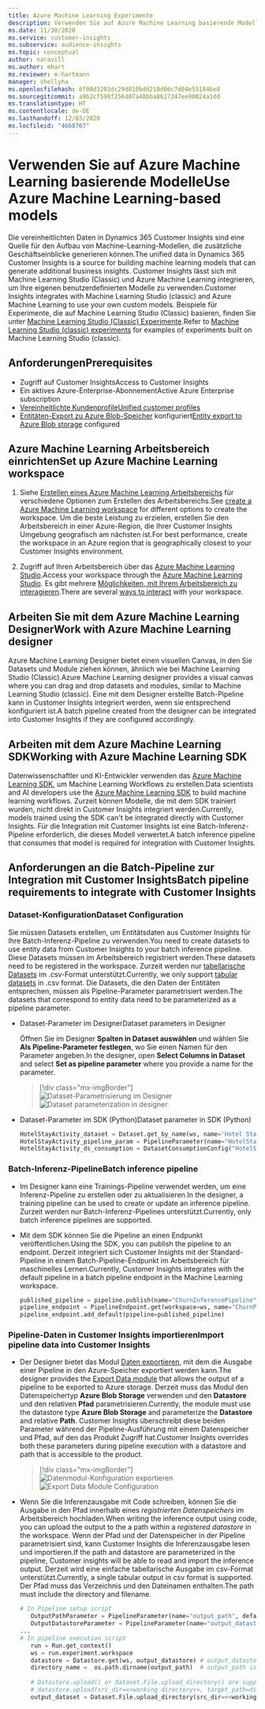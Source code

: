 ```yaml
---
title: Azure Machine Learning Experimente
description: Verwenden Sie auf Azure Machine Learning basierende Modelle in Dynamics 365 Customer Insights.
ms.date: 11/30/2020
ms.service: customer-insights
ms.subservice: audience-insights
ms.topic: conceptual
author: naravill
ms.author: mhart
ms.reviewer: m-hartmann
manager: shellyha
ms.openlocfilehash: 6f00d3202dc29d810bdd218d06c7d04e551846e8
ms.sourcegitcommit: a9b2cf598f256d07a48bba8617347ee90024a1dd
ms.translationtype: HT
ms.contentlocale: de-DE
ms.lasthandoff: 12/03/2020
ms.locfileid: "4668767"
---
```

# <a name="use-azure-machine-learning-based-models"></a><span data-ttu-id="13708-103">Verwenden Sie auf Azure Machine Learning basierende Modelle</span><span class="sxs-lookup"><span data-stu-id="13708-103">Use Azure Machine Learning-based models</span></span>

<span data-ttu-id="13708-104">Die vereinheitlichten Daten in Dynamics 365 Customer Insights sind eine Quelle für den Aufbau von Machine-Learning-Modellen, die zusätzliche Geschäftseinblicke generieren können.</span><span class="sxs-lookup"><span data-stu-id="13708-104">The unified data in Dynamics 365 Customer Insights is a source for building machine learning models that can generate additional business insights.</span></span> <span data-ttu-id="13708-105">Customer Insights lässt sich mit Machine Learning Studio (Classic) und Azure Machine Learning integrieren, um Ihre eigenen benutzerdefinierten Modelle zu verwenden.</span><span class="sxs-lookup"><span data-stu-id="13708-105">Customer Insights integrates with Machine Learning Studio (classic) and Azure Machine Learning to use your own custom models.</span></span> <span data-ttu-id="13708-106">Beispiele für Experimente, die auf Machine Learning Studio (Classic) basieren, finden Sie unter [Machine Learning Studio (Classic) Experimente](machine-learning-studio-experiments.md).</span><span class="sxs-lookup"><span data-stu-id="13708-106">Refer to [Machine Learning Studio (classic) experiments](machine-learning-studio-experiments.md) for examples of experiments built on Machine Learning Studio (classic).</span></span> 

## <a name="prerequisites"></a><span data-ttu-id="13708-107">Anforderungen</span><span class="sxs-lookup"><span data-stu-id="13708-107">Prerequisites</span></span>

- <span data-ttu-id="13708-108">Zugriff auf Customer Insights</span><span class="sxs-lookup"><span data-stu-id="13708-108">Access to Customer Insights</span></span>
- <span data-ttu-id="13708-109">Ein aktives Azure-Enterprise-Abonnement</span><span class="sxs-lookup"><span data-stu-id="13708-109">Active Azure Enterprise subscription</span></span>
- [<span data-ttu-id="13708-110">Vereinheitlichte Kundenprofile</span><span class="sxs-lookup"><span data-stu-id="13708-110">Unified customer profiles</span></span>](data-unification.md)
- <span data-ttu-id="13708-111">[Entitäten-Export zu Azure Blob-Speicher](export-azure-blob-storage.md) konfiguriert</span><span class="sxs-lookup"><span data-stu-id="13708-111">[Entity export to Azure Blob storage](export-azure-blob-storage.md) configured</span></span>

## <a name="set-up-azure-machine-learning-workspace"></a><span data-ttu-id="13708-112">Azure Machine Learning Arbeitsbereich einrichten</span><span class="sxs-lookup"><span data-stu-id="13708-112">Set up Azure Machine Learning workspace</span></span>

1. <span data-ttu-id="13708-113">Siehe [Erstellen eines Azure Machine Learning Arbeitsbereichs](https://docs.microsoft.com/azure/machine-learning/concept-workspace#-create-a-workspace) für verschiedene Optionen zum Erstellen des Arbeitsbereichs.</span><span class="sxs-lookup"><span data-stu-id="13708-113">See [create a Azure Machine Learning workspace](https://docs.microsoft.com/azure/machine-learning/concept-workspace#-create-a-workspace) for different options to create the workspace.</span></span> <span data-ttu-id="13708-114">Um die beste Leistung zu erzielen, erstellen Sie den Arbeitsbereich in einer Azure-Region, die Ihrer Customer Insights Umgebung geografisch am nächsten ist.</span><span class="sxs-lookup"><span data-stu-id="13708-114">For best performance, create the workspace in an Azure region that is geographically closest to your Customer Insights environment.</span></span>

1. <span data-ttu-id="13708-115">Zugriff auf Ihren Arbeitsbereich über das [Azure Machine Learning Studio](https://ml.azure.com/).</span><span class="sxs-lookup"><span data-stu-id="13708-115">Access your workspace through the [Azure Machine Learning Studio](https://ml.azure.com/).</span></span> <span data-ttu-id="13708-116">Es gibt mehrere [Möglichkeiten, mit Ihrem Arbeitsbereich zu interagieren](https://docs.microsoft.com/azure/machine-learning/concept-workspace#tools-for-workspace-interaction).</span><span class="sxs-lookup"><span data-stu-id="13708-116">There are several [ways to interact](https://docs.microsoft.com/azure/machine-learning/concept-workspace#tools-for-workspace-interaction) with your workspace.</span></span>

## <a name="work-with-azure-machine-learning-designer"></a><span data-ttu-id="13708-117">Arbeiten Sie mit dem Azure Machine Learning Designer</span><span class="sxs-lookup"><span data-stu-id="13708-117">Work with Azure Machine Learning designer</span></span>

<span data-ttu-id="13708-118">Azure Machine Learning Designer bietet einen visuellen Canvas, in den Sie Datasets und Module ziehen können, ähnlich wie bei Machine Learning Studio (Classic).</span><span class="sxs-lookup"><span data-stu-id="13708-118">Azure Machine Learning designer provides a visual canvas where you can drag and drop datasets and modules, similar to Machine Learning Studio (classic).</span></span> <span data-ttu-id="13708-119">Eine mit dem Designer erstellte Batch-Pipeline kann in Customer Insights integriert werden, wenn sie entsprechend konfiguriert ist.</span><span class="sxs-lookup"><span data-stu-id="13708-119">A batch pipeline created from the designer can be integrated into Customer Insights if they are configured accordingly.</span></span> 
   
## <a name="working-with-azure-machine-learning-sdk"></a><span data-ttu-id="13708-120">Arbeiten mit dem Azure Machine Learning SDK</span><span class="sxs-lookup"><span data-stu-id="13708-120">Working with Azure Machine Learning SDK</span></span>

<span data-ttu-id="13708-121">Datenwissenschaftler und KI-Entwickler verwenden das [Azure Machine Learning SDK](https://docs.microsoft.com/python/api/overview/azure/ml/?view=azure-ml-py&preserve-view=true), um Machine Learning Workflows zu erstellen.</span><span class="sxs-lookup"><span data-stu-id="13708-121">Data scientists and AI developers use the [Azure Machine Learning SDK](https://docs.microsoft.com/python/api/overview/azure/ml/?view=azure-ml-py&preserve-view=true) to build machine learning workflows.</span></span> <span data-ttu-id="13708-122">Zurzeit können Modelle, die mit dem SDK trainiert wurden, nicht direkt in Customer Insights integriert werden.</span><span class="sxs-lookup"><span data-stu-id="13708-122">Currently, models trained using the SDK can't be integrated directly with Customer Insights.</span></span> <span data-ttu-id="13708-123">Für die Integration mit Customer Insights ist eine Batch-Inferenz-Pipeline erforderlich, die dieses Modell verwertet.</span><span class="sxs-lookup"><span data-stu-id="13708-123">A batch inference pipeline that consumes that model is required for integration with Customer Insights.</span></span>

## <a name="batch-pipeline-requirements-to-integrate-with-customer-insights"></a><span data-ttu-id="13708-124">Anforderungen an die Batch-Pipeline zur Integration mit Customer Insights</span><span class="sxs-lookup"><span data-stu-id="13708-124">Batch pipeline requirements to integrate with Customer Insights</span></span>

### <a name="dataset-configuration"></a><span data-ttu-id="13708-125">Dataset-Konfiguration</span><span class="sxs-lookup"><span data-stu-id="13708-125">Dataset Configuration</span></span>

<span data-ttu-id="13708-126">Sie müssen Datasets erstellen, um Entitätsdaten aus Customer Insights für Ihre Batch-Inferenz-Pipeline zu verwenden.</span><span class="sxs-lookup"><span data-stu-id="13708-126">You need to create datasets to use entity data from Customer Insights to your batch inference pipeline.</span></span> <span data-ttu-id="13708-127">Diese Datasets müssen im Arbeitsbereich registriert werden.</span><span class="sxs-lookup"><span data-stu-id="13708-127">These datasets need to be registered in the workspace.</span></span> <span data-ttu-id="13708-128">Zurzeit werden nur [tabellarische Datasets](https://docs.microsoft.com/azure/machine-learning/how-to-create-register-datasets#tabulardataset) im .csv-Format unterstützt.</span><span class="sxs-lookup"><span data-stu-id="13708-128">Currently, we only support [tabular datasets](https://docs.microsoft.com/azure/machine-learning/how-to-create-register-datasets#tabulardataset) in .csv format.</span></span> <span data-ttu-id="13708-129">Die Datasets, die den Daten der Entitäten entsprechen, müssen als Pipeline-Parameter parametrisiert werden.</span><span class="sxs-lookup"><span data-stu-id="13708-129">The datasets that correspond to entity data need to be parameterized as a pipeline parameter.</span></span>
   
* <span data-ttu-id="13708-130">Dataset-Parameter im Designer</span><span class="sxs-lookup"><span data-stu-id="13708-130">Dataset parameters in Designer</span></span>
   
     <span data-ttu-id="13708-131">Öffnen Sie im Designer **Spalten in Dataset auswählen** und wählen Sie **Als Pipeline-Parameter festlegen**, wo Sie einen Namen für den Parameter angeben.</span><span class="sxs-lookup"><span data-stu-id="13708-131">In the designer, open **Select Columns in Dataset** and select **Set as pipeline parameter** where you provide a name for the parameter.</span></span>

     > [!div class="mx-imgBorder"]
     > <span data-ttu-id="13708-132">![Dataset-Parametrisierung im Designer](media/intelligence-designer-dataset-parameters.png "Dataset-Parametrisierung im Designer")</span><span class="sxs-lookup"><span data-stu-id="13708-132">![Dataset parameterization in designer](media/intelligence-designer-dataset-parameters.png "Dataset parameterization in designer")</span></span>
   
* <span data-ttu-id="13708-133">Dataset-Parameter im SDK (Python)</span><span class="sxs-lookup"><span data-stu-id="13708-133">Dataset parameter in SDK (Python)</span></span>
   
   ```python
   HotelStayActivity_dataset = Dataset.get_by_name(ws, name='Hotel Stay Activity Data')
   HotelStayActivity_pipeline_param = PipelineParameter(name="HotelStayActivity_pipeline_param", default_value=HotelStayActivity_dataset)
   HotelStayActivity_ds_consumption = DatasetConsumptionConfig("HotelStayActivity_dataset", HotelStayActivity_pipeline_param)
   ```

### <a name="batch-inference-pipeline"></a><span data-ttu-id="13708-134">Batch-Inferenz-Pipeline</span><span class="sxs-lookup"><span data-stu-id="13708-134">Batch inference pipeline</span></span>
  
* <span data-ttu-id="13708-135">Im Designer kann eine Trainings-Pipeline verwendet werden, um eine Inferenz-Pipeline zu erstellen oder zu aktualisieren.</span><span class="sxs-lookup"><span data-stu-id="13708-135">In the designer, a training pipeline can be used to create or update an inference pipeline.</span></span> <span data-ttu-id="13708-136">Zurzeit werden nur Batch-Inferenz-Pipelines unterstützt.</span><span class="sxs-lookup"><span data-stu-id="13708-136">Currently, only batch inference pipelines are supported.</span></span>

* <span data-ttu-id="13708-137">Mit dem SDK können Sie die Pipeline an einen Endpunkt veröffentlichen.</span><span class="sxs-lookup"><span data-stu-id="13708-137">Using the SDK, you can publish the pipeline to an endpoint.</span></span> <span data-ttu-id="13708-138">Derzeit integriert sich Customer Insights mit der Standard-Pipeline in einem Batch-Pipeline-Endpunkt im Arbeitsbereich für maschinelles Lernen.</span><span class="sxs-lookup"><span data-stu-id="13708-138">Currently, Customer Insights integrates with the default pipeline in a batch pipeline endpoint in the Machine Learning workspace.</span></span>
   
   ```python
   published_pipeline = pipeline.publish(name="ChurnInferencePipeline", description="Published Churn Inference pipeline")
   pipeline_endpoint = PipelineEndpoint.get(workspace=ws, name="ChurnPipelineEndpoint") 
   pipeline_endpoint.add_default(pipeline=published_pipeline)
   ```

### <a name="import-pipeline-data-into-customer-insights"></a><span data-ttu-id="13708-139">Pipeline-Daten in Customer Insights importieren</span><span class="sxs-lookup"><span data-stu-id="13708-139">Import pipeline data into Customer Insights</span></span>

* <span data-ttu-id="13708-140">Der Designer bietet das Modul [Daten exportieren](https://docs.microsoft.com/azure/machine-learning/algorithm-module-reference/export-data), mit dem die Ausgabe einer Pipeline in den Azure-Speicher exportiert werden kann.</span><span class="sxs-lookup"><span data-stu-id="13708-140">The designer provides the [Export Data module](https://docs.microsoft.com/azure/machine-learning/algorithm-module-reference/export-data) that allows the output of a pipeline to be exported to Azure storage.</span></span> <span data-ttu-id="13708-141">Derzeit muss das Modul den Datenspeichertyp **Azure Blob Storage** verwenden und den **Datastore** und den relativen **Pfad** parametrisieren.</span><span class="sxs-lookup"><span data-stu-id="13708-141">Currently, the module must use the datastore type **Azure Blob Storage** and parameterize the **Datastore** and relative **Path**.</span></span> <span data-ttu-id="13708-142">Customer Insights überschreibt diese beiden Parameter während der Pipeline-Ausführung mit einem Datenspeicher und Pfad, auf den das Produkt Zugriff hat.</span><span class="sxs-lookup"><span data-stu-id="13708-142">Customer Insights overrides both these parameters during pipeline execution with a datastore and path that is accessible to the product.</span></span>
   > [!div class="mx-imgBorder"]
   > <span data-ttu-id="13708-143">![Datenmodul-Konfiguration exportieren](media/intelligence-designer-importdata.png "Daten exportieren Modul-Konfiguration")</span><span class="sxs-lookup"><span data-stu-id="13708-143">![Export Data Module Configuration](media/intelligence-designer-importdata.png "Export Data Module Configuration")</span></span>
   
* <span data-ttu-id="13708-144">Wenn Sie die Inferenzausgabe mit Code schreiben, können Sie die Ausgabe in den Pfad innerhalb eines *registrierten Datenspeichers* im Arbeitsbereich hochladen.</span><span class="sxs-lookup"><span data-stu-id="13708-144">When writing the inference output using code, you can upload the output to the a path within a *registered datastore* in the workspace.</span></span> <span data-ttu-id="13708-145">Wenn der Pfad und der Datenspeicher in der Pipeline parametrisiert sind, kann Customer Insights die Inferenzausgabe lesen und importieren.</span><span class="sxs-lookup"><span data-stu-id="13708-145">If the path and datastore are parameterized in the pipeline, Customer insights will be able to read and import the inference output.</span></span> <span data-ttu-id="13708-146">Derzeit wird eine einfache tabellarische Ausgabe im csv-Format unterstützt.</span><span class="sxs-lookup"><span data-stu-id="13708-146">Currently, a single tabular output in csv format is supported.</span></span> <span data-ttu-id="13708-147">Der Pfad muss das Verzeichnis und den Dateinamen enthalten.</span><span class="sxs-lookup"><span data-stu-id="13708-147">The path must include the directory and filename.</span></span>

   ```python
   # In Pipeline setup script
      OutputPathParameter = PipelineParameter(name="output_path", default_value="HotelChurnOutput/HotelChurnOutput.csv")
      OutputDatastoreParameter = PipelineParameter(name="output_datastore", default_value="workspaceblobstore")
   ...
   # In pipeline execution script
      run = Run.get_context()
      ws = run.experiment.workspace
      datastore = Datastore.get(ws, output_datastore) # output_datastore is parameterized
      directory_name =  os.path.dirname(output_path)  # output_path is parameterized.
      
      # Datastore.upload() or Dataset.File.upload_directory() are supported methods to uplaod the data
      # datastore.upload(src_dir=<<working directory>>, target_path=directory_name, overwrite=False, show_progress=True)
      output_dataset = Dataset.File.upload_directory(src_dir=<<working directory>>, target = (datastore, directory_name)) # Remove trailing "/" from directory_name
   ```
